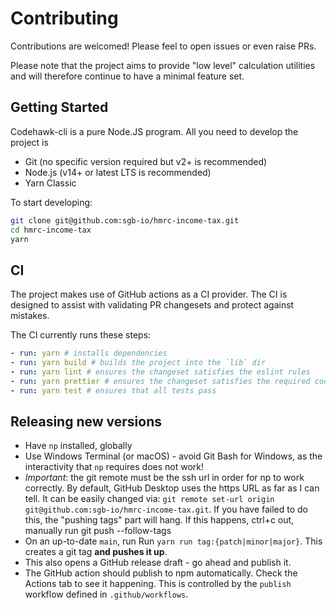 # Contributing

Contributions are welcomed! Please feel to open issues or even raise PRs.

Please note that the project aims to provide "low level" calculation utilities and will therefore continue to have a minimal feature set.

## Getting Started

Codehawk-cli is a pure Node.JS program. All you need to develop the project is

- Git (no specific version required but v2+ is recommended)
- Node.js (v14+ or latest LTS is recommended)
- Yarn Classic

To start developing:

```bash
git clone git@github.com:sgb-io/hmrc-income-tax.git
cd hmrc-income-tax
yarn
```

## CI

The project makes use of GitHub actions as a CI provider. The CI is designed to assist with validating PR changesets and protect against mistakes.

The CI currently runs these steps:

```yaml
- run: yarn # installs dependencies
- run: yarn build # builds the project into the `lib` dir
- run: yarn lint # ensures the changeset satisfies the eslint rules
- run: yarn prettier # ensures the changeset satisfies the required code style
- run: yarn test # ensures that all tests pass
```

## Releasing new versions

- Have `np` installed, globally
- Use Windows Terminal (or macOS) - avoid Git Bash for Windows, as the interactivity that `np` requires does not work!
- *Important*: the git remote must be the ssh url in order for np to work correctly. By default, GitHub Desktop uses the https URL as far as I can tell. It can be easily changed via: `git remote set-url origin git@github.com:sgb-io/hmrc-income-tax.git`. If you have failed to do this, the "pushing tags" part will hang. If this happens, ctrl+c out, manually run git push --follow-tags
- On an up-to-date `main`, run Run `yarn run tag:{patch|minor|major}`. This creates a git tag **and pushes it up**.
- This also opens a GitHub release draft - go ahead and publish it.
- The GitHub action should publish to npm automatically. Check the Actions tab to see it happening. This is controlled by the `publish` workflow defined in `.github/workflows`.
